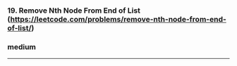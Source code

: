 ### 19. Remove Nth Node From End of List (https://leetcode.com/problems/remove-nth-node-from-end-of-list/)
### medium
---
